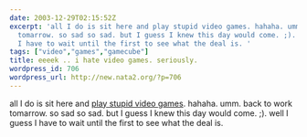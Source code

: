 ```yaml
---
date: 2003-12-29T02:15:52Z
excerpt: 'all I do is sit here and play stupid video games. hahaha. umm. back to work
  tomarrow. so sad so sad. but I guess I knew this day would come. ;). well I guess
  I have to wait until the first to see what the deal is. '
tags: ["video","games","gamecube"]
title: eeeek .. i hate video games. seriously.
wordpress_id: 706
wordpress_url: http://new.nata2.org/?p=706
---
```


all I do is sit here and <a href="http://db.gamefaqs.com/console/gamecube/file/zelda_wind_waker_b.txt">play stupid video games</a>. hahaha. umm. back to work tomarrow. so sad so sad. but I guess I knew this day would come. ;). well I guess I have to wait until the first to see what the deal is. 
